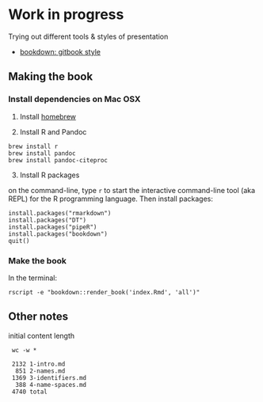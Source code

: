# Work in progress

Trying out different tools & styles of presentation
* [bookdown: gitbook style](bookdown-gitbook/)


## Making the book

### Install dependencies on Mac OSX

1. Install [homebrew](https://brew.sh/)

2. Install R and Pandoc

```
brew install r
brew install pandoc
brew install pandoc-citeproc
```

3. Install R packages

on the command-line, type `r` to start the interactive command-line tool (aka REPL) for the R programming language. Then install packages:

```
install.packages("rmarkdown")
install.packages("DT")
install.packages("pipeR")
install.packages("bookdown")
quit()
```

### Make the book

In the terminal:
```
rscript -e "bookdown::render_book('index.Rmd', 'all')"
```

## Other notes

initial content length

```
 wc -w *

 2132 1-intro.md
  851 2-names.md
 1369 3-identifiers.md
  388 4-name-spaces.md
 4740 total
```
